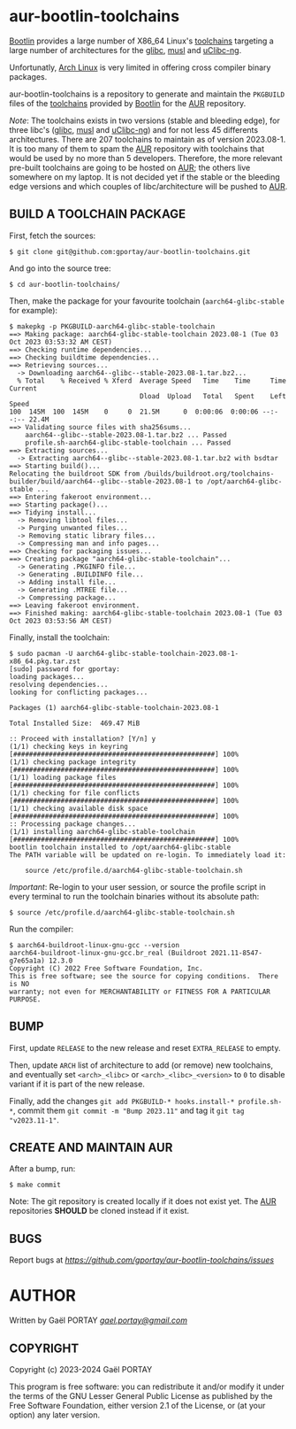# aur-bootlin-toolchains

[Bootlin] provides a large number of X86_64 Linux's [toolchains] targeting a
large number of architectures for the [glibc], [musl] and [uClibc-ng].

Unfortunatly, [Arch Linux] is very limited in offering cross compiler binary
packages.

aur-bootlin-toolchains is a repository to generate and maintain the `PKGBUILD`
files of the [toolchains] provided by [Bootlin] for the [AUR] repository.

_Note_: The toolchains exists in two versions (stable and bleeding edge), for
three libc's ([glibc], [musl] and [uClibc-ng]) and for not less 45 differents
architectures. There are 207 toolchains to maintain as of version 2023.08-1.
It is too many of them to spam the [AUR] repository with toolchains that would
be used by no more than 5 developers. Therefore, the more relevant pre-built
toolchains are going to be hosted on [AUR]; the others live somewhere on my
laptop. It is not decided yet if the stable or the bleeding edge versions and
which couples of libc/architecture will be pushed to [AUR].

## BUILD A TOOLCHAIN PACKAGE

First, fetch the sources:

	$ git clone git@github.com:gportay/aur-bootlin-toolchains.git

And go into the source tree:

	$ cd aur-bootlin-toolchains/

Then, make the package for your favourite toolchain (`aarch64-glibc-stable` for
example):

	$ makepkg -p PKGBUILD-aarch64-glibc-stable-toolchain
	==> Making package: aarch64-glibc-stable-toolchain 2023.08-1 (Tue 03 Oct 2023 03:53:32 AM CEST)
	==> Checking runtime dependencies...
	==> Checking buildtime dependencies...
	==> Retrieving sources...
	  -> Downloading aarch64--glibc--stable-2023.08-1.tar.bz2...
	  % Total    % Received % Xferd  Average Speed   Time    Time     Time  Current
	                                 Dload  Upload   Total   Spent    Left  Speed
	100  145M  100  145M    0     0  21.5M      0  0:00:06  0:00:06 --:--:-- 22.4M
	==> Validating source files with sha256sums...
	    aarch64--glibc--stable-2023.08-1.tar.bz2 ... Passed
	    profile.sh-aarch64-glibc-stable-toolchain ... Passed
	==> Extracting sources...
	  -> Extracting aarch64--glibc--stable-2023.08-1.tar.bz2 with bsdtar
	==> Starting build()...
	Relocating the buildroot SDK from /builds/buildroot.org/toolchains-builder/build/aarch64--glibc--stable-2023.08-1 to /opt/aarch64-glibc-stable ...
	==> Entering fakeroot environment...
	==> Starting package()...
	==> Tidying install...
	  -> Removing libtool files...
	  -> Purging unwanted files...
	  -> Removing static library files...
	  -> Compressing man and info pages...
	==> Checking for packaging issues...
	==> Creating package "aarch64-glibc-stable-toolchain"...
	  -> Generating .PKGINFO file...
	  -> Generating .BUILDINFO file...
	  -> Adding install file...
	  -> Generating .MTREE file...
	  -> Compressing package...
	==> Leaving fakeroot environment.
	==> Finished making: aarch64-glibc-stable-toolchain 2023.08-1 (Tue 03 Oct 2023 03:53:56 AM CEST)

Finally, install the toolchain:

	$ sudo pacman -U aarch64-glibc-stable-toolchain-2023.08-1-x86_64.pkg.tar.zst 
	[sudo] password for gportay: 
	loading packages...
	resolving dependencies...
	looking for conflicting packages...
	
	Packages (1) aarch64-glibc-stable-toolchain-2023.08-1
	
	Total Installed Size:  469.47 MiB
	
	:: Proceed with installation? [Y/n] y
	(1/1) checking keys in keyring                                                           [###################################################] 100%
	(1/1) checking package integrity                                                         [###################################################] 100%
	(1/1) loading package files                                                              [###################################################] 100%
	(1/1) checking for file conflicts                                                        [###################################################] 100%
	(1/1) checking available disk space                                                      [###################################################] 100%
	:: Processing package changes...
	(1/1) installing aarch64-glibc-stable-toolchain                                          [###################################################] 100%	
	bootlin toolchain installed to /opt/aarch64-glibc-stable
	The PATH variable will be updated on re-login. To immediately load it:
	
		source /etc/profile.d/aarch64-glibc-stable-toolchain.sh

_Important_: Re-login to your user session, or source the profile script in
every terminal to run the toolchain binaries without its absolute path:

	$ source /etc/profile.d/aarch64-glibc-stable-toolchain.sh 

Run the compiler:

	$ aarch64-buildroot-linux-gnu-gcc --version
	aarch64-buildroot-linux-gnu-gcc.br_real (Buildroot 2021.11-8547-g7e65a1a) 12.3.0
	Copyright (C) 2022 Free Software Foundation, Inc.
	This is free software; see the source for copying conditions.  There is NO
	warranty; not even for MERCHANTABILITY or FITNESS FOR A PARTICULAR PURPOSE.

## BUMP

First, update `RELEASE` to the new release and reset `EXTRA_RELEASE` to empty.

Then, update `ARCH` list of architecture to add (or remove) new toolchains, and
eventually set `<arch>_<libc>` or `<arch>_<libc>_<version>` to `0` to disable
variant if it is part of the new release.

Finally, add the changes `git add PKGBUILD-* hooks.install-* profile.sh-*`,
commit them `git commit -m "Bump 2023.11"` and tag it `git tag "v2023.11-1"`.

## CREATE AND MAINTAIN AUR

After a bump, run:

	$ make commit

Note: The git repository is created locally if it does not exist yet. The [AUR]
repositories **SHOULD** be cloned instead if it exist.

## BUGS

Report bugs at *https://github.com/gportay/aur-bootlin-toolchains/issues*

# AUTHOR

Written by Gaël PORTAY *gael.portay@gmail.com*

## COPYRIGHT

Copyright (c) 2023-2024 Gaël PORTAY

This program is free software: you can redistribute it and/or modify it under
the terms of the GNU Lesser General Public License as published by the Free
Software Foundation, either version 2.1 of the License, or (at your option) any
later version.

[AUR]: https://aur.archlinux.org/
[Arch Linux]: https://archlinux.org/
[Bootlin]: https://bootlin.com/
[glibc]: https://www.gnu.org/software/libc/
[musl]: https://www.musl-libc.org/
[toolchains]: https://toolchains.bootlin.com/
[uClibc-ng]: https://uclibc-ng.org/
